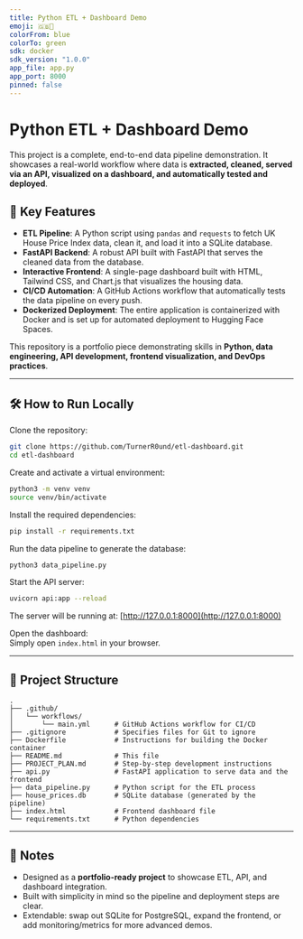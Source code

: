 ```yaml
---
title: Python ETL + Dashboard Demo
emoji: 🇬🇧🏡
colorFrom: blue
colorTo: green
sdk: docker
sdk_version: "1.0.0"
app_file: app.py
app_port: 8000
pinned: false
---
```


# Python ETL + Dashboard Demo

This project is a complete, end-to-end data pipeline demonstration. It showcases a real-world workflow where data is **extracted, cleaned, served via an API, visualized on a dashboard, and automatically tested and deployed**.

## 🚀 Key Features

- **ETL Pipeline**: A Python script using `pandas` and `requests` to fetch UK House Price Index data, clean it, and load it into a SQLite database.  
- **FastAPI Backend**: A robust API built with FastAPI that serves the cleaned data from the database.  
- **Interactive Frontend**: A single-page dashboard built with HTML, Tailwind CSS, and Chart.js that visualizes the housing data.  
- **CI/CD Automation**: A GitHub Actions workflow that automatically tests the data pipeline on every push.  
- **Dockerized Deployment**: The entire application is containerized with Docker and is set up for automated deployment to Hugging Face Spaces.  

This repository is a portfolio piece demonstrating skills in **Python, data engineering, API development, frontend visualization, and DevOps practices**.

---

## 🛠 How to Run Locally

Clone the repository:

```bash
git clone https://github.com/TurnerR0und/etl-dashboard.git
cd etl-dashboard
```

Create and activate a virtual environment:

```bash
python3 -m venv venv
source venv/bin/activate
```

Install the required dependencies:

```bash
pip install -r requirements.txt
```

Run the data pipeline to generate the database:

```bash
python3 data_pipeline.py
```

Start the API server:

```bash
uvicorn api:app --reload
```

The server will be running at: [http://127.0.0.1:8000](http://127.0.0.1:8000)

Open the dashboard:  
Simply open `index.html` in your browser.

---

## 📂 Project Structure

```
.
├── .github/
│   └── workflows/
│       └── main.yml      # GitHub Actions workflow for CI/CD
├── .gitignore            # Specifies files for Git to ignore
├── Dockerfile            # Instructions for building the Docker container
├── README.md             # This file
├── PROJECT_PLAN.md       # Step-by-step development instructions
├── api.py                # FastAPI application to serve data and the frontend
├── data_pipeline.py      # Python script for the ETL process
├── house_prices.db       # SQLite database (generated by the pipeline)
├── index.html            # Frontend dashboard file
└── requirements.txt      # Python dependencies
```

---

## 📌 Notes

- Designed as a **portfolio-ready project** to showcase ETL, API, and dashboard integration.  
- Built with simplicity in mind so the pipeline and deployment steps are clear.  
- Extendable: swap out SQLite for PostgreSQL, expand the frontend, or add monitoring/metrics for more advanced demos.  
